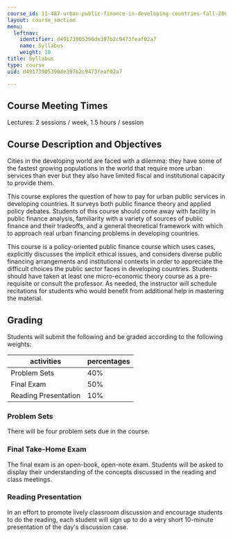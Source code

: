 ```yaml
---
course_id: 11-487-urban-public-finance-in-developing-countries-fall-2004
layout: course_section
menu:
  leftnav:
    identifier: d49173905390de397b2c9473feaf02a7
    name: Syllabus
    weight: 10
title: Syllabus
type: course
uid: d49173905390de397b2c9473feaf02a7

---
```


Course Meeting Times
--------------------

Lectures: 2 sessions / week, 1.5 hours / session

Course Description and Objectives
---------------------------------

Cities in the developing world are faced with a dilemma: they have some of the fastest growing populations in the world that require more urban services than ever but they also have limited fiscal and institutional capacity to provide them.

This course explores the question of how to pay for urban public services in developing countries. It surveys both public finance theory and applied policy debates. Students of this course should come away with facility in public finance analysis, familiarity with a variety of sources of public finance and their tradeoffs, and a general theoretical framework with which to approach real urban financing problems in developing countries.

This course is a policy-oriented public finance course which uses cases, explicitly discusses the implicit ethical issues, and considers diverse public financing arrangements and institutional contexts in order to appreciate the difficult choices the public sector faces in developing countries. Students should have taken at least one micro-economic theory course as a pre-requisite or consult the professor. As needed, the instructor will schedule recitations for students who would benefit from additional help in mastering the material.

Grading
-------

Students will submit the following and be graded according to the following weights:

| activities | percentages |
| --- | --- |
| Problem Sets | 40% |
| Final Exam | 50% |
| Reading Presentation | 10% 

  

### Problem Sets

There will be four problem sets due in the course.

### Final Take-Home Exam

The final exam is an open-book, open-note exam. Students will be asked to display their understanding of the concepts discussed in the reading and class meetings.

### Reading Presentation

In an effort to promote lively classroom discussion and encourage students to do the reading, each student will sign up to do a very short 10-minute presentation of the day's discussion case.